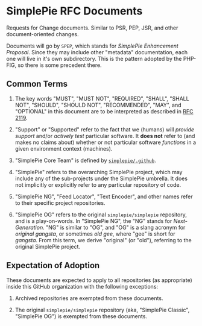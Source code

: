 # SimplePie RFC Documents

Requests for Change documents. Similar to PSR, PEP, JSR, and other document-oriented changes.

Documents will go by `SPEP`, which stands for _SimplePie Enhancement Proposal_. Since they may include other "metadata" documentation, each one will live in it's own subdirectory. This is the pattern adopted by the PHP-FIG, so there is some precedent there.

## Common Terms

1. The key words "MUST", "MUST NOT", "REQUIRED", "SHALL", "SHALL NOT", "SHOULD", "SHOULD NOT", "RECOMMENDED",  "MAY", and "OPTIONAL" in this document are to be interpreted as described in [RFC 2119](https://tools.ietf.org/html/rfc2119).

1. "Support" or "Supported" refer to the fact that we (humans) will _provide support_ and/or _actively test_ particular software. It **does not** refer to (and makes no claims about) whether or not particular software _functions_ in a given environment context (machines).

1. "SimplePie Core Team" is defined by [`simplepie/.github`](https://github.com/simplepie/.github).

1. "SimplePie" refers to the overarching SimplePie project, which may include any of the sub-projects under the SimplePie umbrella. It does not implicitly or explicitly refer to any particular repository of code.

1. "SimplePie NG", "Feed Locator", "Text Encoder", and other names refer to their specific project repositories.

1. "SimplePie OG" refers to the original `simplepie/simplepie` repository, and is a play-on-words. In "SimplePie NG", the "NG" stands for _Next-Generation_. "NG" is similar to "OG", and "OG" is a slang acronym for _original gangsta_, or sometimes _old gee_, where "gee" is short for _gangsta_. From this term, we derive "original" (or "old"), referring to the original SimplePie project.

## Expectation of Adoption

These documents are expected to apply to all repositories (as appropriate) inside this GitHub organization with the following exceptions:

1. Archived repositories are exempted from these documents.

1. The original `simplepie/simplepie` repository (aka, "SimplePie Classic", "SimplePie OG") is exempted from these documents.
